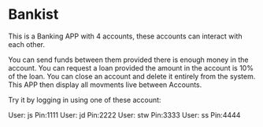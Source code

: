 # Bankist
This is a Banking APP with 4 accounts, these accounts can interact with each other. 

You can send funds between them provided there is enough money in the account.
You can request a loan provided the amount in the account is 10% of the loan.
You can close an account and delete it entirely from the system.
This APP then display all movments live between Accounts.

Try it by logging in using one of these account:

User: js Pin:1111
User: jd Pin:2222
User: stw Pin:3333
User: ss Pin:4444
